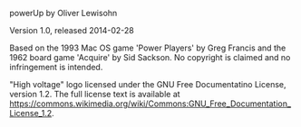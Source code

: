 powerUp by Oliver Lewisohn

Version 1.0, released 2014-02-28

Based on the 1993 Mac OS game 'Power Players' by Greg Francis and the 1962 board game 'Acquire' by Sid Sackson. No copyright is claimed and no infringement is intended.

"High voltage" logo licensed under the GNU Free Documentatino License, version 1.2. The full license text is available at https://commons.wikimedia.org/wiki/Commons:GNU_Free_Documentation_License_1.2.
